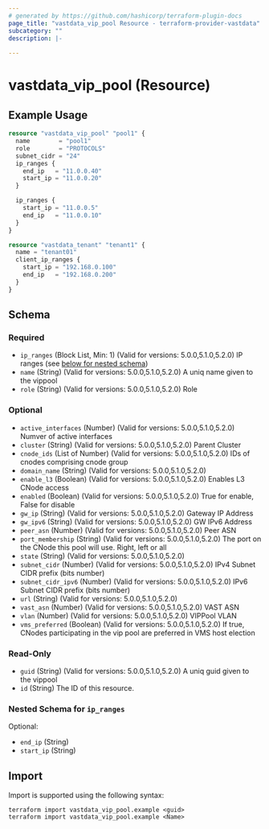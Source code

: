 ```yaml
---
# generated by https://github.com/hashicorp/terraform-plugin-docs
page_title: "vastdata_vip_pool Resource - terraform-provider-vastdata"
subcategory: ""
description: |-
  
---
```


# vastdata_vip_pool (Resource)



## Example Usage

```terraform
resource "vastdata_vip_pool" "pool1" {
  name        = "pool1"
  role        = "PROTOCOLS"
  subnet_cidr = "24"
  ip_ranges {
    end_ip   = "11.0.0.40"
    start_ip = "11.0.0.20"
  }

  ip_ranges {
    start_ip = "11.0.0.5"
    end_ip   = "11.0.0.10"
  }
}

resource "vastdata_tenant" "tenant1" {
  name = "tenant01"
  client_ip_ranges {
    start_ip = "192.168.0.100"
    end_ip   = "192.168.0.200"
  }
}
```

<!-- schema generated by tfplugindocs -->
## Schema

### Required

- `ip_ranges` (Block List, Min: 1) (Valid for versions: 5.0.0,5.1.0,5.2.0) IP ranges (see [below for nested schema](#nestedblock--ip_ranges))
- `name` (String) (Valid for versions: 5.0.0,5.1.0,5.2.0) A uniq name given to the vippool
- `role` (String) (Valid for versions: 5.0.0,5.1.0,5.2.0) Role

### Optional

- `active_interfaces` (Number) (Valid for versions: 5.0.0,5.1.0,5.2.0) Numver of active interfaces
- `cluster` (String) (Valid for versions: 5.0.0,5.1.0,5.2.0) Parent Cluster
- `cnode_ids` (List of Number) (Valid for versions: 5.0.0,5.1.0,5.2.0) IDs of cnodes comprising cnode group
- `domain_name` (String) (Valid for versions: 5.0.0,5.1.0,5.2.0)
- `enable_l3` (Boolean) (Valid for versions: 5.0.0,5.1.0,5.2.0) Enables L3 CNode access
- `enabled` (Boolean) (Valid for versions: 5.0.0,5.1.0,5.2.0) True for enable, False for disable
- `gw_ip` (String) (Valid for versions: 5.0.0,5.1.0,5.2.0) Gateway IP Address
- `gw_ipv6` (String) (Valid for versions: 5.0.0,5.1.0,5.2.0) GW IPv6 Address
- `peer_asn` (Number) (Valid for versions: 5.0.0,5.1.0,5.2.0) Peer ASN
- `port_membership` (String) (Valid for versions: 5.0.0,5.1.0,5.2.0) The port on the CNode this pool will use. Right, left or all
- `state` (String) (Valid for versions: 5.0.0,5.1.0,5.2.0)
- `subnet_cidr` (Number) (Valid for versions: 5.0.0,5.1.0,5.2.0) IPv4 Subnet CIDR prefix (bits number)
- `subnet_cidr_ipv6` (Number) (Valid for versions: 5.0.0,5.1.0,5.2.0) IPv6 Subnet CIDR prefix (bits number)
- `url` (String) (Valid for versions: 5.0.0,5.1.0,5.2.0)
- `vast_asn` (Number) (Valid for versions: 5.0.0,5.1.0,5.2.0) VAST ASN
- `vlan` (Number) (Valid for versions: 5.0.0,5.1.0,5.2.0) VIPPool VLAN
- `vms_preferred` (Boolean) (Valid for versions: 5.0.0,5.1.0,5.2.0) If true, CNodes participating in the vip pool are preferred in VMS host election

### Read-Only

- `guid` (String) (Valid for versions: 5.0.0,5.1.0,5.2.0) A uniq guid given to the vippool
- `id` (String) The ID of this resource.

<a id="nestedblock--ip_ranges"></a>
### Nested Schema for `ip_ranges`

Optional:

- `end_ip` (String)
- `start_ip` (String)

## Import

Import is supported using the following syntax:

```shell
terraform import vastdata_vip_pool.example <guid>
terraform import vastdata_vip_pool.example <Name>
```
